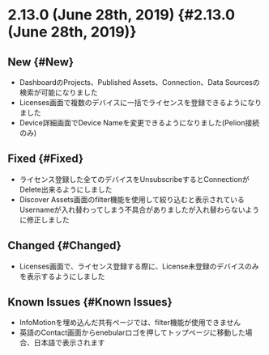 # 2.13.0 (June 28th, 2019) {#2.13.0 (June 28th, 2019)}

## New {#New}

- DashboardのProjects、Published Assets、Connection、Data Sourcesの検索が可能になりました
- Licenses画面で複数のデバイスに一括でライセンスを登録できるようになりました
- Device詳細画面でDevice Nameを変更できるようになりました(Pelion接続のみ)

## Fixed {#Fixed}

- ライセンス登録した全てのデバイスをUnsubscribeするとConnectionがDelete出来るようにしました
- Discover Assets画面のfilter機能を使用して絞り込むと表示されているUsernameが入れ替わってしまう不具合がありましたが入れ替わらないように修正しました

## Changed {#Changed}

- Licenses画面で、ライセンス登録する際に、License未登録のデバイスのみを表示するようにしました

## Known Issues {#Known Issues}

- InfoMotionを埋め込んだ共有ページでは、filter機能が使用できません
- 英語のContact画面からenebularロゴを押してトップページに移動した場合、日本語で表示されます